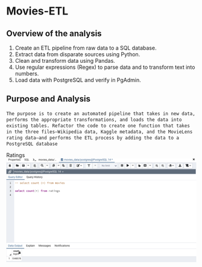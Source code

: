 # Movies-ETL

## Overview of the analysis

1.	Create an ETL pipeline from raw data to a SQL database.
2.	Extract data from disparate sources using Python.
3.	Clean and transform data using Pandas.
4.	Use regular expressions (Regex) to parse data and to transform text into numbers.
5.	Load data with PostgreSQL and verify in PgAdmin.


## Purpose and Analysis

    The purpose is to create an automated pipeline that takes in new data, performs the appropriate transformations, and loads the data into existing tables. Refactor the code to create one function that takes in the three files—Wikipedia data, Kaggle metadata, and the MovieLens rating data—and performs the ETL process by adding the data to a PostgreSQL database

Ratings 
![This is an image](https://github.com/Stookhy/Movies-ETL/blob/main/ratings_query.png?raw=true)
